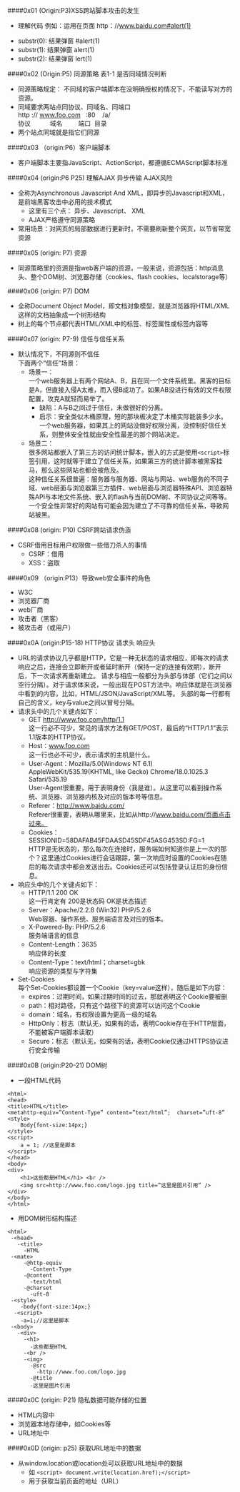 ####0x01 (Origin:P3)XSS跨站脚本攻击的发生
- 理解代码<script>eval(location.hash.substr(1);</script>
例如：运用在页面 http：//www.baidu.com#alert(1)
 * substr(0):  结果弹窗 #alert(1)
 * substr(1):  结果弹窗 alert(1)
 * substr(2):  结果弹窗 lert(1)


####0x02  (Origin:P5)  同源策略  表1-1 是否同域情况判断
- 同源策略规定： 不同域的客户端脚本在没明确授权的情况下，不能读写对方的资源。
- 同域要求两站点同协议、同域名、同端口  
http  ://  www.foo.com  &nbsp;&nbsp;:80  &nbsp;&nbsp;  /a/  
协议&nbsp;&nbsp;&nbsp;&nbsp;&nbsp;&nbsp;&nbsp;&nbsp;&nbsp;&nbsp;&nbsp;域名&nbsp;&nbsp;&nbsp;&nbsp;&nbsp;&nbsp;&nbsp;&nbsp;&nbsp;端口&nbsp;&nbsp;目录  
- 两个站点同域就是指它们同源  

####0x03  （origin:P6）客户端脚本
- 客户端脚本主要指JavaScript、ActionScript，都遵循ECMAScript脚本标准

####0x04  (origin:P6 P25) 理解AJAX 异步传输  AJAX风险
- 全称为Asynchronous Javascript And XML，即异步的Javascript和XML，  是前端黑客攻击中必用的技术模式
  +  这里有三个点： 异步、Javascript、 XML
  +  AJAX严格遵守同源策略
- 常用场景：对网页的局部数据进行更新时，不需要刷新整个网页，以节省带宽资源

####0x05  (origin: P7) 资源
- 同源策略里的资源是指web客户端的资源，一般来说，资源包括：http消息头、整个DOM树、浏览器存储（cookies、flash cookies、localstorage等）

####0x06 (origin: P7) DOM
- 全称Document Object Model，即文档对象模型，就是浏览器将HTML/XML这样的文档抽象成一个树形结构
- 树上的每个节点都代表HTML/XML中的标签、标签属性或标签内容等

####0x07 (origin: P7-9)  信任与信任关系
- 默认情况下，不同源则不信任  
下面两个“信任”场景：
  * 场景一：  
一个web服务器上有两个网站A、B，且在同一个文件系统里。黑客的目标是A，但直接入侵A太难，而入侵B成功了。如果AB没进行有效的文件权限配置，攻克A就轻而易举了。
     + 缺陷：A与B之间过于信任，未做很好的分离。
     + 启示：安全类似木桶原理，短的那块板决定了木桶实际能装多少水。一个web服务器，如果其上的网站没做好权限分离，没控制好信任关系，则整体安全性就由安全性最差的那个网站决定。
  * 场景二：   
很多网站都嵌入了第三方的访问统计脚本，嵌入的方式是使用`<script>`标签引用，这时就等于建立了信任关系，如果第三方的统计脚本被黑客挂马，那么这些网站也都会被危及。  
这种信任关系很普遍：服务器与服务器、网站与网站、web服务的不同子域、web层面与浏览器第三方插件、web层面与浏览器特殊API、浏览器特殊API与本地文件系统、嵌入的flash与当前DOM树、不同协议之间等等。一个安全性非常好的网站有可能会因为建立了不可靠的信任关系，导致网站被黑。


####0x08  (origin: P10)  CSRF跨站请求伪造
- CSRF借用目标用户权限做一些借刀杀人的事情
  + CSRF：借用
  + XSS：盗取

####0x09  （origin:P13）导致web安全事件的角色
- W3C
- 浏览器厂商
- web厂商
- 攻击者（黑客）
- 被攻击者（或用户）

####0x0A  (origin:P15-18)  HTTP协议 请求头 响应头
- URL的请求协议几乎都是HTTP，它是一种无状态的请求相应，即每次的请求响应之后，连接会立即断开或者延时断开（保持一定的连接有效期），断开后，下一次请求再重新建立。
请求与相应一般都分为头部与体部（它们之间以空行分隔）。对于请求体来说，一般出现在POST方法中。响应体就是在浏览器中看到的内容，比如，HTML/JSON/JavaScript/XML等。
头部的每一行都有自己的含义，key与value之间以冒号分隔。
- 请求头中的几个关键点如下：
  - GET  http://www.foo.com/http/1.1  
这一行必不可少，常见的请求方法有GET/POST，最后的“HTTP/1.1”表示1.1版本的HTTP协议。
  - Host：www.foo.com  
这一行也必不可少，表示请求的主机是什么。
  - User-Agent：Mozilla/5.0(Windows NT 6.1)  AppleWebKit/535.19(KHTML, like Gecko)  Chrome/18.0.1025.3  Safari/535.19  
User-Agent很重要，用于表明身份（我是谁）。从这里可以看到操作系统、浏览器、浏览器内核及对应的版本号等信息。
  - Referer：http://www.baidu.com/  
Referer很重要，表明从哪里来，比如从http://www.baidu.com/页面点击过来。
  - Cookies：SESSIONID=58DAFAB45FDAASD45SDF45ASG453SD:FG=1  
HTTP是无状态的，那么每次在连接时，服务端如何知道你是上一次的那个？这里通过Cookies进行会话跟踪，第一次响应时设置的Cookies在随后的每次请求中都会发送出去。Cookies还可以包括登录认证后的身份信息。
- 响应头中的几个关键点如下：
  - HTTP/1.1 200 OK  
这一行肯定有 200是状态码 OK是状态描述
  - Server：Apache/2.2.8 (Win32) PHP/5.2.6  
Web容器、操作系统、服务端语言及对应的版本。
  - X-Powered-By: PHP/5.2.6  
服务端语言的信息
  - Content-Length：3635  
响应体的长度
  - Content-Type：text/html；charset=gbk  
响应资源的类型与字符集
- Set-Cookies  
每个Set-Cookies都设置一个Cookie（key=value这样），随后是如下内容：
     - expires：过期时间，如果过期时间的过去，那就表明这个Cookie要被删
     - path：相对路径，只有这个路径下的资源可以访问这个Cookie
     - domain：域名，有权限设置为更高一级的域名
     - HttpOnly：标志（默认无，如果有的话，表明Cookie存在于HTTP层面，不能被客户端脚本读取）
     - Secure：标志（默认无，如果有的话，表明Cookie仅通过HTTPS协议进行安全传输

####0x0B  (origin:P20-21)  DOM树
- 一段HTML代码

```
<html>
<head>
<title>HTML</title>
<metahttp-equiv=”Content-Type” content=”text/html”;  charset=”uft-8”
<style>
    Body{font-size:14px;}
</style>
<script>
    a = 1; //这里是脚本
</script>
</head>
<body>
<div>
    <h1>这些都是HTML</h1> <br />
    <img src=http://www.foo.com/logo.jpg title=”这里是图片引用” />
</div>
</body>
</html>
```
- 用DOM树形结构描述

```
<html>
 -<head>
   -<title>
     -HTML
 -<mate>
     -@http-equiv
       -Content-Type
     -@content
       -text/html
     -@charset
       -uft-8
 -<style>
    -body{font-size:14px;}
  -<script>
    -a=1;//这里是脚本
 -<body>
   -<div>
     -<h1>
       -这些都是HTML
     -<br />
     -<img>
       -@src
         -http://www.foo.com/logo.jpg
       -@title
       -这里是图片引用
```

####0x0C  (origin: P21)  隐私数据可能存储的位置
- HTML内容中
- 浏览器本地存储中，如Cookies等
- URL地址中

####0x0D (origin: p25)  获取URL地址中的数据
 - 从window.location或location处可以获取URL地址中的数据
   + 如 `<script> document.write(location.href);</script>`
   + 用于获取当前页面的地址（URL）
   
####
